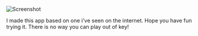 ![Screenshot](https://github.com/mloszek/Sampler/screenshot.png)

I made this app based on one i've seen on the internet.
Hope you have fun trying it.
There is no way you can play out of key!
